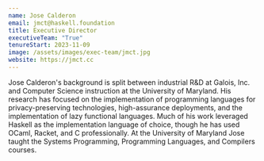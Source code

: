 ```yaml
---
name: Jose Calderon
email: jmct@haskell.foundation
title: Executive Director
executiveTeam: "True"
tenureStart: 2023-11-09
image: /assets/images/exec-team/jmct.jpg
website: https://jmct.cc
---
```


Jose Calderon's background is split between industrial R&D at Galois, Inc. and Computer Science instruction at the University of Maryland. His research has focused on the implementation of programming languages for privacy-preserving technologies, high-assurance deployments, and the implementation of lazy functional languages. Much of his work leveraged Haskell as the implementation language of choice, though he has used OCaml, Racket, and C professionally. At the University of Maryland Jose taught the Systems Programming, Programming Languages, and Compilers courses.

